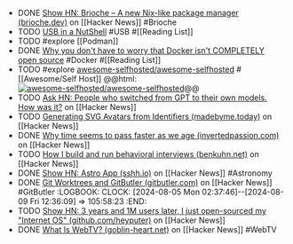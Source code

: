 - DONE [Show HN: Brioche – A new Nix-like package manager (brioche.dev)](https://news.ycombinator.com/item?id=40563984) on [[Hacker News]] #Brioche
- TODO [USB in a NutShell](https://www.beyondlogic.org/usbnutshell/usb1.shtml) #USB #[[Reading List]]
- TODO #explore [[Podman]]
- DONE [Why you don't have to worry that Docker isn't COMPLETELY open source](https://robrich.org/archive/2019/08/17/its-ok-docker-isnt-completely-open-source.aspx) #Docker #[[Reading List]]
- TODO #explore [awesome-selfhosted/awesome-selfhosted](https://github.com/awesome-selfhosted/awesome-selfhosted) #[[Awesome/Self Host]]
  @@html: <a href="https://github.com/awesome-selfhosted/awesome-selfhosted/"><img src="https://github-readme-stats-astronomer.vercel.app/api/pin/?username=awesome-selfhosted&repo=awesome-selfhosted&theme=tokyonight" alt="awesome-selfhosted/awesome-selfhosted"/></a>@@
- TODO [Ask HN: People who switched from GPT to their own models. How was it?](https://news.ycombinator.com/item?id=39519692) on [[Hacker News]]
- TODO [Generating SVG Avatars from Identifiers (madebyme.today)](https://news.ycombinator.com/item?id=39500771) on [[Hacker News]]
- DONE [Why time seems to pass faster as we age (invertedpassion.com)](https://news.ycombinator.com/item?id=39522249) on [[Hacker News]]
- TODO [How I build and run behavioral interviews (benkuhn.net)](https://news.ycombinator.com/item?id=39510405) on [[Hacker News]]
- DONE [Show HN: Astro App (sshh.io)](https://news.ycombinator.com/item?id=39591529) on [[Hacker News]] #Astronomy
- DONE [Git Worktrees and GitButler (gitbutler.com)](https://news.ycombinator.com/item?id=39594164) on [[Hacker News]] #GitButler
  :LOGBOOK:
  CLOCK: [2024-08-05 Mon 02:37:46]--[2024-08-09 Fri 12:36:09] =>  105:58:23
  :END:
- TODO [Show HN: 3 years and 1M users later, I just open-sourced my "Internet OS" (github.com/heyputer)](https://news.ycombinator.com/item?id=39597030) on [[Hacker News]]
- DONE [What Is WebTV? (goblin-heart.net)](https://news.ycombinator.com/item?id=39579465) on [[Hacker News]] #WebTV